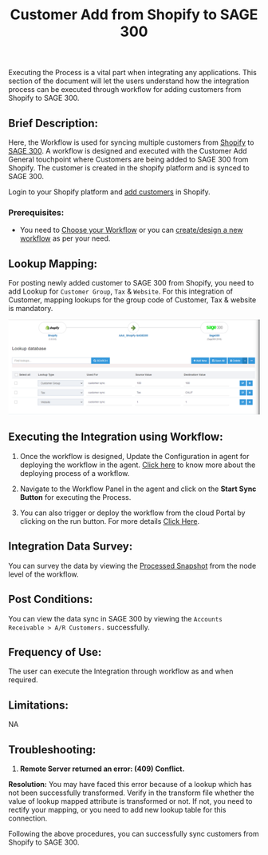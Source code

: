 ﻿---
title: "Customer Add from Shopify to SAGE 300"
toc: true
tag: developers
category: "Integration/Sage-Shopify"
menus: 
   shopifysageintegration:
        title: "Customer Add"
        icon: fa fa-wpexplorer
        identifier: shopifysagecustomeradd
---
Executing the Process is a vital part when integrating any applications. This section of the document will let the users understand how the integration process can be executed through workflow for adding customers from Shopify to SAGE  300.

## Brief Description:

Here, the Workflow is used for syncing multiple customers from [Shopify](/connectors/shopify/) to [SAGE 300](/connectors/sage300/). A workflow is designed and executed with the Customer Add General touchpoint where Customers are being added to SAGE 300 from Shopify. The customer is created in the shopify platform and is synced to SAGE 300.

Login to your Shopify platform and [add customers](https://help.shopify.com/en/manual/customers/manage-customers#add-customers) in Shopify.

### Prerequisites: 

- You need to [Choose your Workflow](/workflow/steps-to-choose-your-workflow/) or you can [create/design a new workflow](/workflow/steps-to-create-your-first-workflow/) as per your need.

## Lookup Mapping: 

For posting newly added customer to SAGE 300 from Shopify, you need to add Lookup for `Customer Group`, `Tax` & `Website`. For this integration of Customer, mapping lookups for the group code of Customer, Tax & website is mandatory.

![custadd2](\staticfiles\integration\SAGE300-Shopify\custadd2.PNG)

## Executing the Integration using Workflow:

1. Once the workflow is designed, Update the Configuration in agent for deploying the workflow in the agent. [Click here](/workflow/deploying-and-executing/) to know more about the deploying process of a workflow.

2. Navigate to the Workflow Panel in the agent and click on the **Start Sync Button** for executing the Process.

3. You can also trigger or deploy the workflow from the cloud Portal by clicking on the run button. For more details [Click Here](/workflow/steps-to-create-your-first-workflow/#steps-to-workflow-creation).


## Integration Data Survey:

You can survey the data by viewing the [Processed Snapshot](/workflow/list-of-snapshot/) from the node level of the workflow.

## Post Conditions:
You can view the data sync in SAGE 300 by viewing the `Accounts Receivable > A/R Customers.` successfully.

## Frequency of Use:

The user can execute the Integration through workflow as and when required. 

## Limitations:
NA

## Troubleshooting:

1.	**Remote Server returned an error: (409) Conflict.**

**Resolution:** You may have faced this error because of a lookup which has not been successfully transformed. Verify in the transform file whether the value of lookup mapped attribute is transformed or not. If not, you need to rectify your mapping, or you need to add new lookup table for this connection.

Following the above procedures, you can successfully sync customers from Shopify to SAGE 300.
